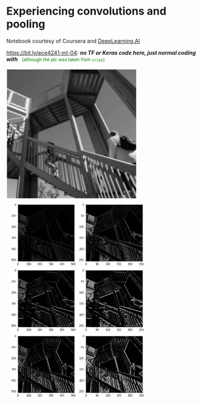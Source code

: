 # Experiencing convolutions and pooling

Notebook courtesy of Coursera and [DeepLearning.AI](https://www.deeplearning.ai/)

https://bit.ly/ece4241-ml-04: ***no TF or Keras code here, just normal coding with <logos-python />***
<small>(although the pic was taken from `scipy`)</small>

<div class="outer flex">
  <img alt="ascent" src="/images/ascent-orig.jpg" />
  <div class="inner">
    <img alt="ascent filter 1" src="/images/ascent-conv1.jpg" />
    <img alt="ascent pooled 1" src="/images/ascent-pool1.jpg" />
  </div>
  <div class="inner">
    <img alt="ascent filter 1" src="/images/ascent-conv2.jpg" />
    <img alt="ascent pooled 1" src="/images/ascent-pool2.jpg" />
  </div>
  <div class="inner">
    <img alt="ascent filter 1" src="/images/ascent-conv3.jpg" />
    <img alt="ascent pooled 1" src="/images/ascent-pool3.jpg" />
  </div>
</div>

<style>
  .inner img {
    height: 170px !important;
  }
  .outer img {
    height: 350px;
  }

  .inner {
    margin-left: 8px;
  }

  small {
    color: green;
    padding-left: 8px !important;
  }
</style>